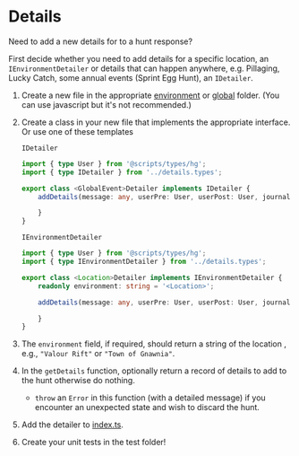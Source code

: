 # Details

Need to add a new details for to a hunt response?

First decide whether you need to add details for a specific location, an `IEnvironmentDetailer` or details that can happen anywhere, e.g. Pillaging, Lucky Catch, some annual events (Sprint Egg Hunt), an `IDetailer`.

1. Create a new file in the appropriate [environment](environment) or [global](global) folder. (You can use javascript but it's not recommended.)
2. Create a class in your new file that implements the appropriate interface.
   Or use one of these templates

    `IDetailer`

    ```typescript
    import { type User } from '@scripts/types/hg';
    import { type IDetailer } from '../details.types';

    export class <GlobalEvent>Detailer implements IDetailer {
        addDetails(message: any, userPre: User, userPost: User, journal: any): Record<PropertyKey, unknown> | undefined {

        }
    }
    ```

    `IEnvironmentDetailer`

    ```typescript
    import { type User } from '@scripts/types/hg';
    import { type IEnvironmentDetailer } from '../details.types';

    export class <Location>Detailer implements IEnvironmentDetailer {
        readonly environment: string = '<Location>';

        addDetails(message: any, userPre: User, userPost: User, journal: any): Record<PropertyKey, unknown> | undefined {

        }
    }
    ```

3. The `environment` field, if required, should return a string of the location , e.g., `"Valour Rift"` or `"Town of Gnawnia"`.
4. In the `getDetails` function, optionally return a record of details to add to the hunt otherwise do nothing.
   - `throw` an `Error` in this function (with a detailed message) if you encounter an unexpected state and wish to discard the hunt.
5. Add the detailer to [index.ts](index.ts).
6. Create your unit tests in the test folder!
